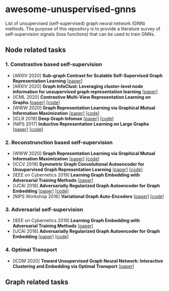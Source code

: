 # awesome-unuspervised-gnns
List of unsupervised (self-supervised) graph neural network (GNN) methods. 
The purpose of this repository is to provide a literature survey of self-supervision signals (loss functions) that can be used to train GNNs.

## Node related tasks

### 1. Constrastive based self-supervision

* [ARXIV 2020] **Sub-graph Contrast for Scalable Self-Supervised Graph Representation Learning** [[paper]](https://arxiv.org/abs/2009.10273)
* [ARXIV 2020] **Graph InfoClust: Leveraging cluster-level node information for unsupervised graph representation learning** [[paper]](https://arxiv.org/abs/2009.06946) 
* [ICML 2020] **Contrastive Multi-View Representation Learning on Graphs** [[paper]](https://arxiv.org/pdf/2006.05582.pdf) [[code]](https://github.com/kavehhassani/mvgrl)
* [WWW 2020] **Graph Representation Learning via Graphical Mutual Information Maximization** [[paper]](https://arxiv.org/pdf/2002.01169.pdf) [[code]](https://github.com/zpeng27/GMI)
* [ICLR 2019] **Deep Graph Infomax** [[paper]](https://arxiv.org/abs/1809.10341) [[code]](https://github.com/PetarV-/DGI)
* [NIPS 2017] **Inductive Representation Learning on Large Graphs** [[paper]](https://cs.stanford.edu/people/jure/pubs/graphsage-nips17.pdf) [[code]](https://github.com/williamleif/GraphSAGE)

### 2. Reconstrunction based self-supervision

* [WWW 2020] **Graph Representation Learning via Graphical Mutual Information Maximization** [[paper]](https://arxiv.org/pdf/2002.01169.pdf) [[code]](https://github.com/zpeng27/GMI)
* [ICCV 2019] **Symmetric Graph Convolutional Autoencoder for Unsupervised Graph Representation Learning** [[paper]](https://arxiv.org/abs/1908.02441) [[code]](https://github.com/sseung0703/GALA_TF2.0)
* [IEEE on Cybernetics 2019] **Learning Graph Embedding with Adversarial Training Methods** [[paper]](https://arxiv.org/abs/1901.01250) 
* [IJCAI 2018] **Adversarially Regularized Graph Autoencoder for Graph Embedding** [[paper]](https://www.ijcai.org/Proceedings/2018/0362.pdf) [[code]](https://github.com/Ruiqi-Hu/ARGA)
* [NIPS Workshop 2016] **Variational Graph Auto-Encoders** [[paper]](https://arxiv.org/abs/1611.07308) [[code]](https://github.com/tkipf/gae)

### 3. Adversarial self-supervision
* [IEEE on Cybernetics 2019] **Learning Graph Embedding with Adversarial Training Methods** [[paper]](https://arxiv.org/abs/1901.01250) 
* [IJCAI 2018] **Adversarially Regularized Graph Autoencoder for Graph Embedding** [[paper]](https://www.ijcai.org/Proceedings/2018/0362.pdf) [[code]](https://github.com/Ruiqi-Hu/ARGA)

### 4. Optimal Transport
* [ICDM 2020] **Toward Unsupervised Graph Neural Network: Interactive Clustering and Embedding via Optimal Transport** [[paper]](https://yangliang.github.io/pdf/icdm20.pdf)




## Graph related tasks
